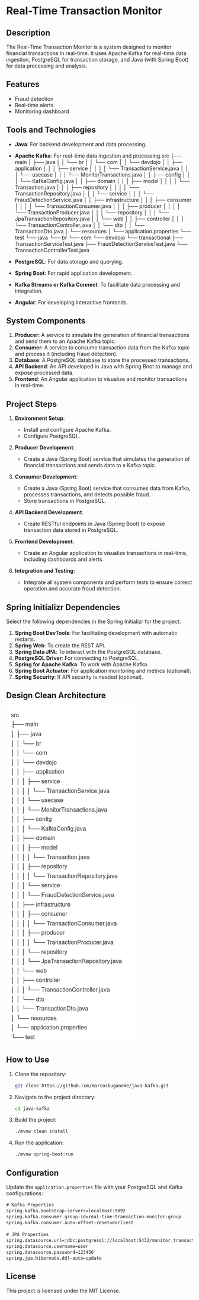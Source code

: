 
# Real-Time Transaction Monitor

## Description
The Real-Time Transaction Monitor is a system designed to monitor financial transactions in real-time. It uses Apache Kafka for real-time data ingestion, PostgreSQL for transaction storage, and Java (with Spring Boot) for data processing and analysis.

## Features
- Fraud detection
- Real-time alerts
- Monitoring dashboard

## Tools and Technologies
- **Java**: For backend development and data processing.
- **Apache Kafka**: For real-time data ingestion and processing.src
├── main
│   ├── java
│   │   └── br
│   │       └── com
│   │           └── devdojo
│   │               ├── application
│   │               │   ├── service
│   │               │   │   └── TransactionService.java
│   │               │   └── usecase
│   │               │       └── MonitorTransactions.java
│   │               ├── config
│   │               │   └── KafkaConfig.java
│   │               ├── domain
│   │               │   ├── model
│   │               │   │   └── Transaction.java
│   │               │   ├── repository
│   │               │   │   └── TransactionRepository.java
│   │               │   └── service
│   │               │       └── FraudDetectionService.java
│   │               ├── infrastructure
│   │               │   ├── consumer
│   │               │   │   └── TransactionConsumer.java
│   │               │   ├── producer
│   │               │   │   └── TransactionProducer.java
│   │               │   └── repository
│   │               │       └── JpaTransactionRepository.java
│   │               └── web
│   │                   ├── controller
│   │                   │   └── TransactionController.java
│   │                   └── dto
│   │                       └── TransactionDto.java
│   └── resources
│       └── application.properties
└── test
    └── java
        └── br
            └── com
                └── devdojo
                    └── transactional
                        ├── TransactionServiceTest.java
                        ├── FraudDetectionServiceTest.java
                        └── TransactionControllerTest.java

- **PostgreSQL**: For data storage and querying.
- **Spring Boot**: For rapid application development.
- **Kafka Streams or Kafka Connect**: To facilitate data processing and integration.
- **Angular**: For developing interactive frontends.

## System Components
1. **Producer**: A service to simulate the generation of financial transactions and send them to an Apache Kafka topic.
2. **Consumer**: A service to consume transaction data from the Kafka topic and process it (including fraud detection).
3. **Database**: A PostgreSQL database to store the processed transactions.
4. **API Backend**: An API developed in Java with Spring Boot to manage and expose processed data.
5. **Frontend**: An Angular application to visualize and monitor transactions in real-time.

## Project Steps
1. **Environment Setup**:
   - Install and configure Apache Kafka.
   - Configure PostgreSQL.

2. **Producer Development**:
   - Create a Java (Spring Boot) service that simulates the generation of financial transactions and sends data to a Kafka topic.

3. **Consumer Development**:
   - Create a Java (Spring Boot) service that consumes data from Kafka, processes transactions, and detects possible fraud.
   - Store transactions in PostgreSQL.

4. **API Backend Development**:
   - Create RESTful endpoints in Java (Spring Boot) to expose transaction data stored in PostgreSQL.

5. **Frontend Development**:
   - Create an Angular application to visualize transactions in real-time, including dashboards and alerts.

6. **Integration and Testing**:
   - Integrate all system components and perform tests to ensure correct operation and accurate fraud detection.

## Spring Initializr Dependencies
Select the following dependencies in the Spring Initializr for the project:

1. **Spring Boot DevTools**: For facilitating development with automatic restarts.
2. **Spring Web**: To create the REST API.
3. **Spring Data JPA**: To interact with the PostgreSQL database.
4. **PostgreSQL Driver**: For connecting to PostgreSQL.
5. **Spring for Apache Kafka**: To work with Apache Kafka.
6. **Spring Boot Actuator**: For application monitoring and metrics (optional).
7. **Spring Security**: If API security is needed (optional).

## Design Clean Architecture

![Design Architecture](assets/design-architecture.png)

## How to Use
1. Clone the repository:
   ```bash
   git clone https://github.com/marcosbuganeme/java-kafka.git
   ```
2. Navigate to the project directory:
   ```bash
   cd java-kafka
   ```
3. Build the project:
   ```bash
   ./mvnw clean install
   ```
4. Run the application:
   ```bash
   ./mvnw spring-boot:run
   ```

## Configuration
Update the `application.properties` file with your PostgreSQL and Kafka configurations:

```properties
# Kafka Properties
spring.kafka.bootstrap-servers=localhost:9092
spring.kafka.consumer.group-id=real-time-transaction-monitor-group
spring.kafka.consumer.auto-offset-reset=earliest

# JPA Properties
spring.datasource.url=jdbc:postgresql://localhost:5432/monitor_transactions_db
spring.datasource.username=user
spring.datasource.password=123456
spring.jpa.hibernate.ddl-auto=update
```

## License
This project is licensed under the MIT License.
